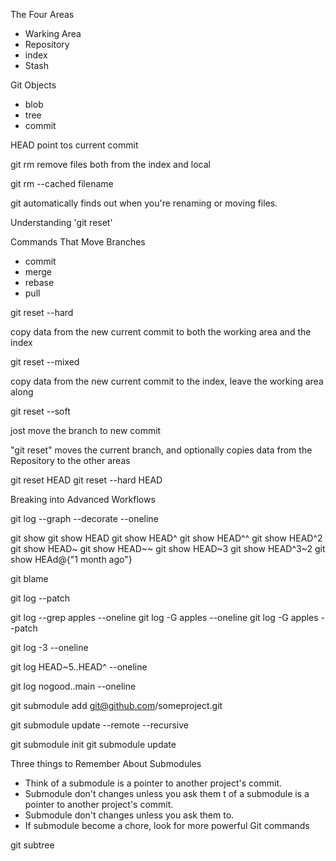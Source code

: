 The Four Areas

+ Warking Area
+ Repository
+ index
+ Stash

Git Objects

+ blob
+ tree
+ commit


HEAD point tos current commit

git rm remove files both from the index and local

git rm --cached filename


git automatically finds out when you're renaming or moving files.


Understanding 'git reset'

Commands That Move Branches

+ commit
+ merge
+ rebase
+ pull


git reset --hard

copy data from the new current commit to both the working area and the index


git reset --mixed


copy data from the new current commit to the index, leave the working area along

git reset --soft 

jost move the branch to new commit

"git reset" moves the current branch, and optionally copies data from the Repository to the other areas


git reset HEAD
git reset --hard HEAD


Breaking into Advanced Workflows

git log  --graph  --decorate  --oneline

git show <branch>
git show HEAD
git show HEAD^
git show HEAD^^
git show HEAD^2
git show HEAD~
git show HEAD~~
git show HEAD~3
git show HEAD^3~2
git show HEAd@{"1 month ago"}


git blame

git log --patch

git log --grep apples --oneline
git log -G apples --oneline
git log -G apples --patch


git log -3 --oneline

git log HEAD~5..HEAD^ --oneline

git log nogood..main --oneline


git submodule add git@github.com/someproject.git

git submodule update --remote --recursive

git submodule init
git submodule update


Three things to Remember About Submodules

+ Think of a submodule is a pointer to another project's commit.
+ Submodule don't changes unless you ask them t of a submodule is a pointer to another project's commit.
+ Submodule don't changes unless you ask them to.
+ If submodule become a chore, look for more powerful Git commands


git subtree








 
